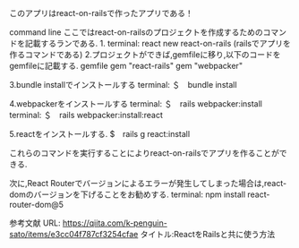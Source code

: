 このアプリはreact-on-railsで作ったアプリである！


command line
ここではreact-on-railsのプロジェクトを作成するためのコマンドを記載するランである.
1.
terminal: react new react-on-rails
(railsでアプリを作るコマンドである)
2.プロジェクトができば,gemfileに移り,以下のコードをgemfileに記載する.
gemfile
gem "react-rails"
gem "webpacker"

3.bundle installでインストールする
terminal:
＄　bundle install

4.webpackerをインストールする 
terminal: 
＄　rails webpacker:install
terminal: 
＄　rails webpacker:install:react

5.reactをインストールする.
$　rails g react:install

これらのコマンドを実行することによりreact-on-railsでアプリを作ることができる.

次に,React Routerでバージョンによるエラーが発生してしまった場合は,react-domのバージョンを下げることをお勧めする.
terminal: npm install react-router-dom@5


参考文献
URL:
https://qiita.com/k-penguin-sato/items/e3cc04f787cf3254cfae
タイトル:ReactをRailsと共に使う方法

